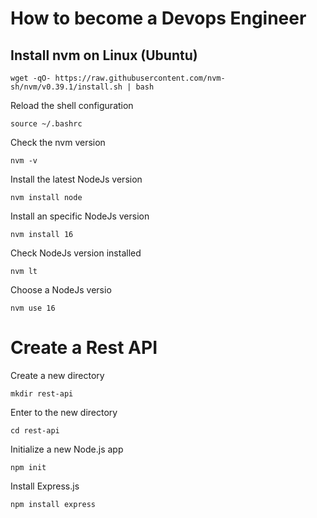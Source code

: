# How to become a Devops Engineer

## Install nvm on Linux (Ubuntu)

```
wget -qO- https://raw.githubusercontent.com/nvm-sh/nvm/v0.39.1/install.sh | bash
```

Reload the shell configuration
```
source ~/.bashrc
```

Check the nvm version
```
nvm -v
```

Install the latest NodeJs version 

```
nvm install node
```

Install an specific NodeJs version

```
nvm install 16
```

Check NodeJs version installed


```
nvm lt
```

Choose a NodeJs versio

```
nvm use 16
```

# Create a Rest API

Create a new directory 

```
mkdir rest-api
```

Enter to the new directory
```
cd rest-api
```

Initialize a new Node.js app
```
npm init
```

Install Express.js

```
npm install express
```

